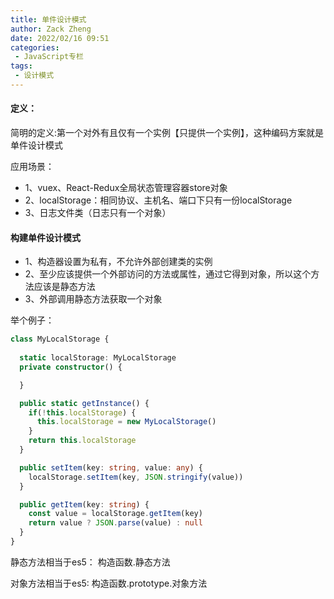 ```yaml
---
title: 单件设计模式
author: Zack Zheng
date: 2022/02/16 09:51
categories:
 - JavaScript专栏
tags:
 - 设计模式
---
```


#### 定义：

简明的定义:第一个对外有且仅有一个实例【只提供一个实例】，这种编码方案就是单件设计模式

应用场景：

+ 1、vuex、React-Redux全局状态管理容器store对象
+ 2、localStorage：相同协议、主机名、端口下只有一份localStorage
+ 3、日志文件类（日志只有一个对象）



#### 构建单件设计模式

+ 1、构造器设置为私有，不允许外部创建类的实例
+ 2、至少应该提供一个外部访问的方法或属性，通过它得到对象，所以这个方法应该是静态方法
+ 3、外部调用静态方法获取一个对象



举个例子：

```typescript
class MyLocalStorage {
  
  static localStorage: MyLocalStorage
  private constructor() {

  }

  public static getInstance() {
    if(!this.localStorage) {
      this.localStorage = new MyLocalStorage()
    }
    return this.localStorage
  }

  public setItem(key: string, value: any) {
    localStorage.setItem(key, JSON.stringify(value))
  }

  public getItem(key: string) {
    const value = localStorage.getItem(key)
    return value ? JSON.parse(value) : null
  }
}

```

 静态方法相当于es5： 构造函数.静态方法

对象方法相当于es5: 构造函数.prototype.对象方法
